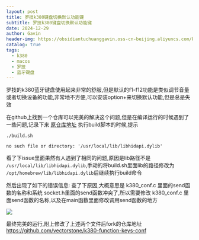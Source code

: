 ```yaml
---
layout: post
title: 罗技k380键盘切换默认功能键
subtitle: 罗技k380键盘切换默认功能键
date: 2024-12-29
author: Gavin
header-img: https://obsidiantuchuanggavin.oss-cn-beijing.aliyuncs.com/k380.png
catalog: true
tags:
  - k380
  - macos
  - 罗技
  - 蓝牙键盘
---
```

罗技的k380蓝牙键盘使用起来非常的舒服,但是默认的f1-f12功能是类似调节音量或者切换设备的功能,非常地不方便,可以安装option+来切换默认功能,但是总是失效

在github上找到一个仓库可以完美的解决这个问题,但是在编译运行的时候遇到了一些问题,记录下来
[原仓库地址](https://github.com/SimonO93/k380-function-keys-conf)
执行build脚本的时候,提示
```
./build.sh

no such file or directory: '/usr/local/lib/libhidapi.dylib'
```

看了下issue里面果然有人遇到了相同的问题,原因是lib路径不是 `/usr/local/lib/libhidapi.dylib`,手动的将build.sh里面lib的路径修改为 `/opt/homebrew/lib/libhidapi.dylib`后继续执行build命令

然后出现了如下的错误信息:
查了下原因,大概意思是 k380_conf.c 里面的send函数的名称和系统 socket.h里面的send函数冲突了,所以需要修改 k380_conf.c 里面send函数的名称,以及在main函数里面修改调用send函数的地方

![](https://obsidiantuchuanggavin.oss-cn-beijing.aliyuncs.com/Pasted%20image%2020250101200852.png)

最终完美的运行,附上修改了上述两个文件后fork的仓库地址
https://github.com/vectorstone/k380-function-keys-conf

